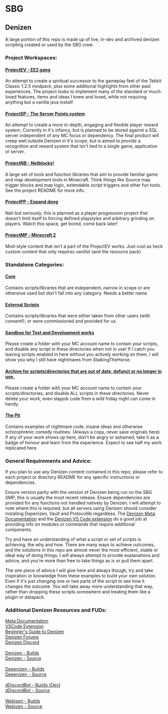 # SBG
## Denizen 
A large portion of this repo is made up of live, in-dev and archived denizen scripting created or used by the SBG crew. 
### Project Workspaces:
#### [ProjectEV -  EE2 gang](/ProjectEV/)
An attempt to create a spiritual successor to the gameplay feel of the Tekkit Classic 1.2.5 modpack, plus some additional highlights from other past experiences.
The project looks to implement many of the standard or much-loved features, items and ideas I knew and loved, while not requiring anything but a vanilla java install!
#### [ProjectSP - The Server Points system](/ProjectSP/)
An attempt to create a more in-depth, engaging and flexible player reward system. Currently in it's infancy, but is planned to be stored against a SQL server independent of any MC focus or dependency. The final product will creep well outside Denizen in it's scope, but is aimed to provide a recognition and reward system that isn't tied to a single game, application or server. 
#### [ProjectNB - Netblocks!](/ProjectNB/)
A large set of tools and function libraries that aim to provide familiar game and map development tools in Minecraft. 
Think things like Source map trigger blocks and map logic, extendable script triggers and other fun tools. See the project README for more info. 
#### [ProjectPP - Expand dong](/ProjectEV/)
Nah but seriously, this is planned as a player progression project that doesn't limit itself to forcing defined playstyles and arbitrary grinding on players. Watch this space, get bored, come back later!

#### [ProjectMP - Minecraft 2](/ProjectMP/)
Mod-style content that isn't a part of the ProjectEV works. Just cool as heck custom content that only requires vanilla! (and the resource pack)

### Standalone Categories:
#### [Core](/core/)
Contains scripts/libraries that are independent, narrow in scope or are otherwise used but don't fall into any category. Needs a better name. 
#### [External Scripts](/external/)
Contains scripts/libraries that were either taken from other users (with consent!), or were commissioned and provided for us.
#### [Sandbox for Test and Development works](/sandbox/)
Please create a folder with your MC account name to contain your scripts, and disable any script in these directories when not in use!
If I catch you leaving scripts enabled in here without you actively working on them, I will show you why I still have nightmares from StalkingTheHorse. 
#### [Archive for scripts/directories that are out of date, defunct or no longer in use.](/archive/)
Please create a folder with your MC account name to contain your scripts/directories, and disable ALL scripts in these directories.
Never delete your work, even slapjob code from a wild friday night can come in handy. 
#### [The Pit](/thepit)
Contains examples of nightmare code, insane ideas and otherwise schizophrenic comedy routines. (Always a copy, never save originals here)
If any of your work shows up here, don't be angry or ashamed, take it as a badge of honour and learn from the experience. Expect to see half my work replicated here. 
### General Requirements and Advice:
If you plan to use any Denizen content contained in this repo, please refer to each project or directory README for any specific instructions or dependencies. 

Ensure version parity with the version of Denizen being run on the SBG SMP, this is usually the most recent release.
Ensure dependencies are provided for any functions not handled natively by Denizen. I will attempt to note where this is required, but all servers using Denizen should consider installing Depenizen, Vault and Protocollib regardless. The [Denizen Meta Documentation](meta.denizenscript.com) and the [Denizen VS Code extension](https://github.com/DenizenScript/DenizenVSCode) do a good job at providing info on modules or commands that require additional components.

Try and have an understanding of what a script or set of scripts is achieving, the why and how. There are many ways to achieve outcomes, and the solutions in this repo are almost never the most efficient, stable or ideal way of doing things. I will always attempt to provide explanations and advice, and you're more than free to take things as is or pull them apart.

The one piece of advice I will give here and always though, try and take inspiration or knowledge from these examples to build your own solution.
Even if it's just changing one or two parts of the script to see how it changes the outcome.
You will take away more understanding that way, rather than dropping these scripts somewhere and treating them like a plugin or datapack.

### Additional Denizen Resources and FUDs:
[Meta Documentation](meta.denizenscript.com)<br>
[VSCode Extension](https://github.com/DenizenScript/DenizenVSCode)<br>
[Beginner's Guide to Denizen](https://guide.denizenscript.com/)<br>
[Denizen Forums](https://forum.denizenscript.com/)<br>
[Denizen Discord](https://discord.com/invite/Q6pZGSR)<br>
<br>
[Denizen - Builds](https://ci.citizensnpcs.co/job/Denizen)<br>
[Denizen - Source](https://github.com/DenizenScript/Denizen)<br>
<br>
[Depenizen - Builds](https://ci.citizensnpcs.co/job/Depenizen/)<br>
[Depenizen - Source](https://github.com/DenizenScript/Depenizen)<br>
<br>
[dDiscordBot - Builds (Dev)](https://ci.citizensnpcs.co/job/dDiscordBot/)<br>
[dDiscordBot - Source](https://github.com/DenizenScript/dDiscordBot)<br>
<br>
[Webizen - Builds](https://ci.citizensnpcs.co/job/Webizen/)<br>
[Webizen - Source](https://github.com/DenizenScript/Webizen)<br>
